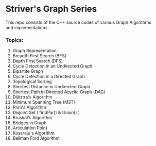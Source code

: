 # Striver's Graph Series
This repo consists of the C++ source codes of various Graph Algorithms and implementations.

### Topics:

 1. Graph Representation
 2. Breadth First Search (BFS)
 3. Depth First Search (DFS)
 4. Cycle Detection in an Undirected Graph
 5. Bipartite Graph
 6. Cycle Detection in a Directed Graph
 7. Topological Sorting
 8. Shortest Distance in Undirected Graph
 9. Shortest Path in Directed Acyclic Graph (DAG)
 10. Dijkstra's Algorithm
 11. Minimum Spanning Tree (MST)
 12. Prim's Algorithm
 13. Disjoint Set ( findPar() & Union() )
 14. Kruskal's Algorithm
 15. Bridges in Graph
 16. Articulation Point
 17. Kosaraju's Algorithm
 18. Bellman Ford Algorithm 
